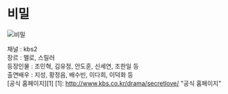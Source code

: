 # 비밀
![비밀](http://www.kbs.co.kr/drama/secretlove/ "비밀")  

채널 : kbs2  
장르 : 멜로, 스릴러  
등장인물 : 조민혁, 김유정, 안도훈, 신세연, 조한일 등   
출연배우 : 지성, 황정음, 배수빈, 이다희, 이덕화 등  
[공식 홈페이지][1]
[1]: http://www.kbs.co.kr/drama/secretlove/ "공식 홈페이지"